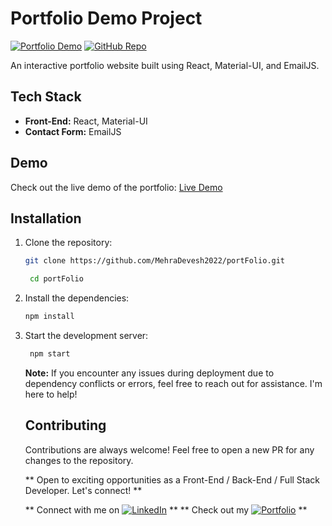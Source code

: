  # Portfolio Demo Project

[![Portfolio Demo](https://img.shields.io/badge/View-Demo-blue)](https://iam-devesh.tech/)
[![GitHub Repo](https://img.shields.io/badge/GitHub-Repo-green)](https://github.com/MehraDevesh2022/portFolio)

An interactive portfolio website built using React, Material-UI, and EmailJS.

## Tech Stack

- **Front-End:** React, Material-UI
- **Contact Form:** EmailJS

## Demo

Check out the live demo of the portfolio: [Live Demo](https://iam-devesh.tech/)

## Installation

1. Clone the repository:

   ```bash
   git clone https://github.com/MehraDevesh2022/portFolio.git

    cd portFolio
    ```
2. Install the dependencies:

   ```bash
   npm install
   ```
3. Start the development server:

   ```bash
    npm start
    ```

    **Note:** If you encounter any issues during deployment due to dependency conflicts or errors, feel free to reach out for assistance. I'm here to help!

     ## Contributing

    Contributions are always welcome! Feel free to open a new PR for any changes to the repository. 


    ** Open to exciting opportunities as a Front-End / Back-End / Full Stack Developer. Let's connect! **
      
    ** Connect with me on [![LinkedIn](https://img.shields.io/badge/LinkedIn-Profile-blue)](https://www.linkedin.com/in/devesh-mehra-2022/) **
    ** Check out my [![Portfolio](https://img.shields.io/badge/Portfolio-Website-green)](https://iam-devesh.tech/) **
